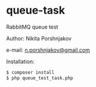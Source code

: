 # queue-task
RabbitMQ queue test

Author: Nikita Porshnjakov

e-mail: n.porshnjakov@gmail.com

Installation:
```bash
$ composer install
$ php queue_test_task.php
```
